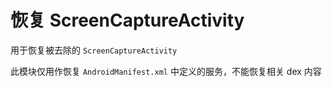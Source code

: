 # 恢复 ScreenCaptureActivity

用于恢复被去除的 `ScreenCaptureActivity`

此模块仅用作恢复 `AndroidManifest.xml` 中定义的服务，不能恢复相关 dex 内容